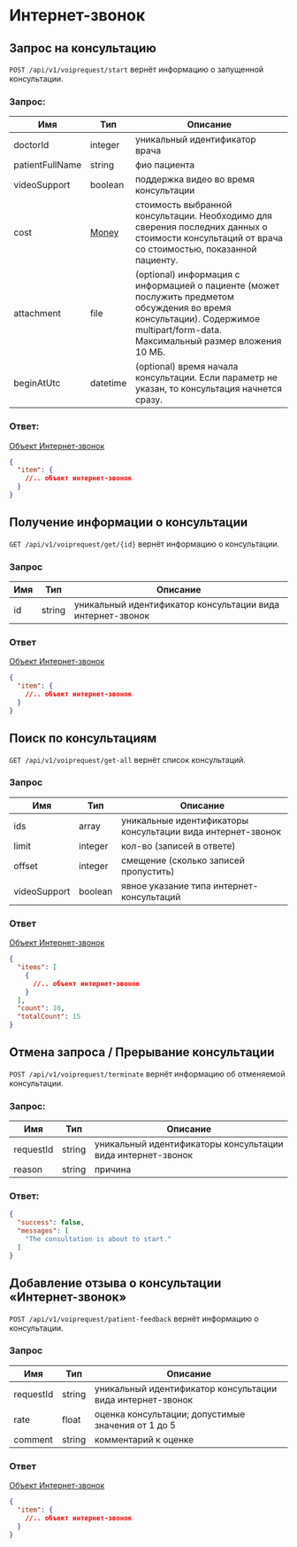 # Интернет-звонок

## Запрос на консультацию

`POST /api/v1/voiprequest/start` вернёт информацию о запущенной консультации.

### Запрос:

Имя | Тип | Описание
--- | --- | ---
doctorId | integer | уникальный идентификатор врача
patientFullName | string | фио пациента
videoSupport | boolean | поддержка видео во время консультации
cost | [Money](./contracts.md#money) | стоимость выбранной консультации. Необходимо для сверения последних данных о стоимости консультаций от врача со стоимостью, показанной пациенту.
attachment | file | (optional) информация с информацией о пациенте (может послужить предметом обсуждения во время консультации). Содержимое multipart/form-data. Максимальный размер вложения 10 МБ.
beginAtUtc | datetime | (optional) время начала консультации. Если параметр не указан, то консультация начнется сразу.

### Ответ:

[Объект Интернет-звонок](./contracts.md#voip)

```json
{
  "item": {
    //.. объект интернет-звонок
  }
}
```

## Получение информации о консультации

`GET /api/v1/voiprequest/get/{id}` вернёт информацию о консультации.

### Запрос

Имя | Тип | Описание
--- | --- | ---
id | string | уникальный идентификатор консультации вида интернет-звонок

### Ответ

[Объект Интернет-звонок](./contracts.md#voip)

```json
{
  "item": {
    //.. объект интернет-звонок
  }
}
```

## Поиск по консультациям

`GET /api/v1/voiprequest/get-all` вернёт список консультаций.

### Запрос

Имя | Тип | Описание
--- | --- | ---
ids | array | уникальные идентификаторы консультации вида интернет-звонок
limit | integer | кол-во (записей в ответе)
offset | integer | смещение (сколько записей пропустить)
videoSupport | boolean | явное указание типа интернет-консультаций

### Ответ

[Объект Интернет-звонок](./contracts.md#voip)

```json
{
  "items": [
    {
      //.. объект интернет-звонок
    }
  ],
  "count": 10,
  "totalCount": 15
}
```

## Отмена запроса / Прерывание консультации

`POST /api/v1/voiprequest/terminate` вернёт информацию об отменяемой консультации.

### Запрос:

Имя | Тип | Описание
--- | --- | ---
requestId | string | уникальный идентификаторы консультации вида интернет-звонок
reason | string | причина

### Ответ:

```json
{
  "success": false,
  "messages": [
    "The consultation is about to start."
  ]
}
```

## Добавление отзыва о консультации «Интернет-звонок»

`POST /api/v1/voiprequest/patient-feedback` вернёт информацию о консультации.

### Запрос

Имя | Тип | Описание
--- | --- | ---
requestId | string | уникальный идентификатор консультации вида интернет-звонок
rate | float | оценка консультации; допустимые значения от 1 до 5
comment | string | комментарий к оценке

### Ответ

[Объект Интернет-звонок](./contracts.md#voip)

```json
{
  "item": {
    //.. объект интернет-звонок
  }
}
```
